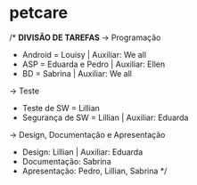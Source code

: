 # petcare
/*
**DIVISÃO DE TAREFAS**
-> Programação
  - Android = Louisy | Auxiliar: We all
  - ASP = Eduarda e Pedro | Auxiliar: Ellen
  - BD = Sabrina | Auxiliar: We all

-> Teste
  - Teste de SW = Lillian
  - Segurança de SW = Lillian | Auxiliar: Eduarda
  
-> Design, Documentação e Apresentação
  - Design: Lillian | Auxiliar: Eduarda
  - Documentação: Sabrina
  - Apresentação: Pedro, Lillian, Sabrina
*/
